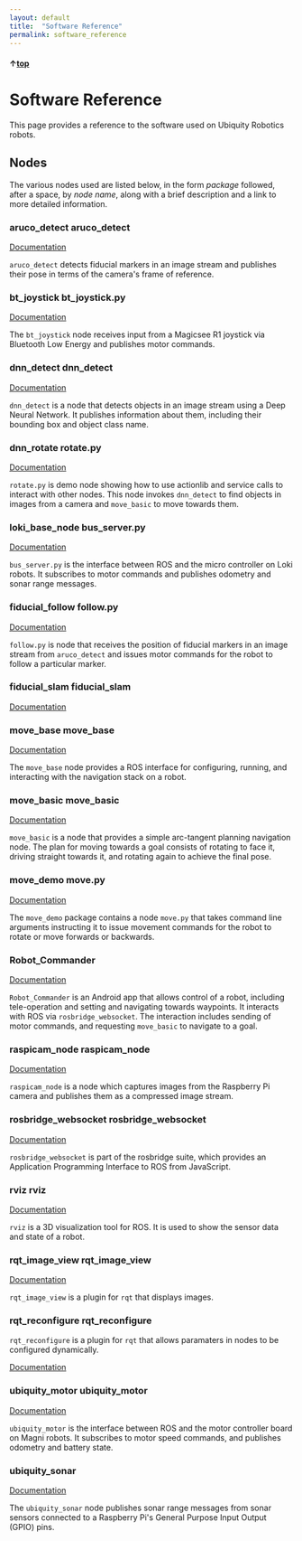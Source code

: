 ```yaml
---
layout: default
title:  "Software Reference"
permalink: software_reference
---
```


#### &uarr;[top](https://ubiquityrobotics.github.io/learn/)

# Software Reference

This page provides a reference to the software used on Ubiquity Robotics
robots.

## Nodes

The various nodes used are listed below, in the form _package_ followed, after a space, by _node name_,
along with a brief description and a link to more detailed information.

### aruco\_detect aruco\_detect

[Documentation](http://wiki.ros.org/aruco_detect)

`aruco_detect` detects fiducial markers in an image stream and publishes
their pose in terms of the camera's frame of reference.

### bt\_joystick bt\_joystick.py

[Documentation](https://github.com/UbiquityRobotics/bt_joystick/blob/master/README.md)

The `bt_joystick` node receives input from a Magicsee R1 joystick via
Bluetooth Low Energy and publishes motor commands.

### dnn\_detect dnn\_detect

[Documentation](http://wiki.ros.org/dnn_detect)

`dnn_detect` is a node that detects objects in an image stream using a
Deep Neural Network. It publishes information about them, including their
bounding box and object class name.

### dnn\_rotate rotate.py

[Documentation](https://github.com/UbiquityRobotics/demos/blob/master/dnn_rotate/README.md)

`rotate.py` is demo node showing how to use actionlib and service calls
to interact with other nodes.  This node invokes `dnn_detect` to find
objects in images from a camera and `move_basic` to move towards them.

### loki\_base\_node bus\_server.py

[Documentation](https://github.com/UbiquityRobotics/loki_base_node/blob/indigo/README.md)

`bus_server.py` is the interface between ROS and the micro controller on
Loki robots. It subscribes to motor commands and publishes odometry and
sonar range messages.

### fiducial\_follow follow.py

[Documentation](https://github.com/UbiquityRobotics/demos/blob/master/fiducial_follow/README.md)

`follow.py` is node that receives the position of fiducial markers in
an image stream from `aruco_detect` and issues motor commands for the
robot to follow a particular marker.

### fiducial\_slam fiducial\_slam

[Documentation](http://wiki.ros.org/fiducial_slam)

### move\_base move\_base

[Documentation](http://wiki.ros.org/move_base)

The `move_base` node provides a ROS interface for configuring, running,
and interacting with the navigation stack on a robot.

### move\_basic move\_basic

[Documentation](http://wiki.ros.org/move_basic)

`move_basic` is a node that provides a simple arc-tangent planning navigation
node. The plan for moving towards a goal consists of rotating to face it,
driving straight towards it, and rotating again to achieve the final pose.

### move\_demo move.py

[Documentation](https://github.com/UbiquityRobotics/demos/blob/master/move_demo/README.md)

The `move_demo` package contains a node `move.py` that takes command line
arguments instructing it to issue movement commands for the robot to rotate
or move forwards or backwards.

### Robot\_Commander

[Documentation](https://github.com/UbiquityRobotics/Robot_Commander/blob/master/README.md)

`Robot_Commander` is an Android app that allows control of a robot, including
tele-operation and setting and navigating towards waypoints.  It interacts
with ROS via `rosbridge_websocket`.  The interaction includes sending of
motor commands, and requesting `move_basic` to navigate to a goal.

### raspicam\_node raspicam\_node

[Documentation](https://github.com/UbiquityRobotics/raspicam_node/blob/indigo/README.md)

`raspicam_node` is a node which captures images from the Raspberry Pi camera
and publishes them as a compressed image stream.

### rosbridge\_websocket rosbridge\_websocket

[Documentation](http://wiki.ros.org/rosbridge_suite)

`rosbridge_websocket` is part of the rosbridge suite, which provides
an Application Programming Interface to ROS from JavaScript.

### rviz rviz

[Documentation](http://wiki.ros.org/rviz)

`rviz` is a 3D visualization tool for ROS.  It is used to show the sensor
data and state of a robot.

### rqt\_image\_view rqt\_image\_view

[Documentation](http://wiki.ros.org/rqt_image_view)

`rqt_image_view` is a plugin for `rqt` that displays images.

### rqt\_reconfigure rqt\_reconfigure

`rqt_reconfigure` is a plugin for `rqt` that allows paramaters in nodes
to be configured dynamically.

[Documentation](http://wiki.ros.org/rqt_reconfigure)

### ubiquity\_motor ubiquity\_motor

[Documentation](https://github.com/UbiquityRobotics/ubiquity_motor/blob/indigo/README.md)

`ubiquity_motor` is the interface between ROS and the motor controller
board on Magni robots.  It subscribes to motor speed commands, and publishes
odometry and battery state.

### ubiquity\_sonar

[Documentation](https://github.com/UbiquityRobotics/ubiquity_sonar/blob/indigo/README.md)

The `ubiquity_sonar` node publishes sonar range messages from sonar sensors
connected to a Raspberry Pi's General Purpose Input Output (GPIO) pins.
